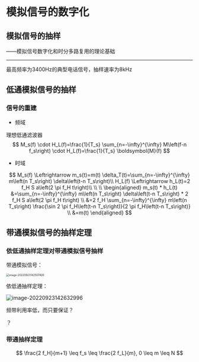 # 模拟信号的数字化

## 模拟信号的抽样

——模拟信号数字化和时分多路复用的理论基础

---

最高频率为3400Hz的典型电话信号，抽样速率为8kHz

## 低通模拟信号的抽样



### 信号的重建

- 频域

理想低通滤波器
$$
M_s(f) \cdot H_L(f)=\frac{1}{T_s} \sum_{n=-\infty}^{\infty} M\left(f-n f_s\right) \cdot H_L(f)=\frac{1}{T_s} \boldsymbol{M}(f)
$$


- 时域

$$
M_s(f) \Leftrightarrow m_s(t)=m(t) \delta_T(t)=\sum_{n=-\infty}^{\infty} m\left(n T_s\right) \delta\left(t-n T_s\right)\\
H_L(f) \Leftrightarrow h_L(t)=2 f_H S a\left(2 \pi f_H t\right)\\
\\
\\
\begin{aligned}
m_s(t) * h_L(t) &=\sum_{n=-\infty}^{\infty} m\left(n T_s\right) \delta\left(t-n T_s\right) * 2 f_H S a\left(2 \pi f_H t\right) \\
&=2 f_H \sum_{n=-\infty}^{\infty} m\left(n T_s\right) \frac{\sin 2 \pi f_H\left(t-n T_s\right)}{2 \pi f_H\left(t-n T_s\right)} \\
&=m(t)
\end{aligned}
$$

## 带通模拟信号的抽样定理

### 依低通抽样定理对带通模拟信号抽样

带通模拟信号：

<img src="https://mypic-1312707183.cos.ap-nanjing.myqcloud.com/image-20220923142507400.png" alt="image-20220923142507400" style="zoom:50%;" />

依低通抽样定理：

![image-20220923142632996](https://mypic-1312707183.cos.ap-nanjing.myqcloud.com/image-20220923142632996.png)

频带利用率低，而只要保证？

？

### 带通抽样定理


$$
\frac{2 f_H}{m+1} \leq f_s \leq \frac{2 f_L}{m}, 0 \leq m \leq N
$$
